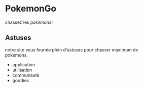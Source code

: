 # PokemonGo
chassez les _pokémons_!
## Astuses
notre site vous fournie plein d'astuses pour chasser maximum de pokémons.
* application  
* utilisation  
* communauté  
* goodies  

